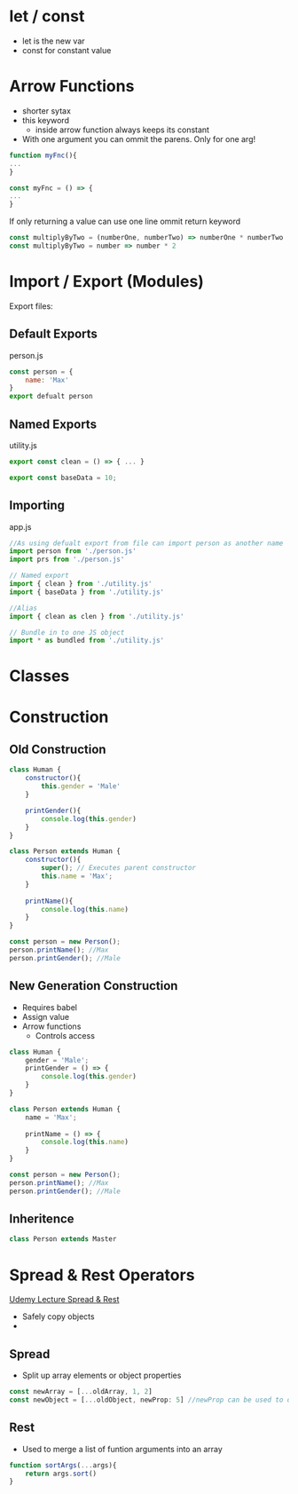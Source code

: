# let / const

- let is the new var
- const for constant value

# Arrow Functions

- shorter sytax
- this keyword
	- inside arrow function always keeps its constant
- With one argument you can ommit the parens. Only for one arg!

```js
function myFnc(){
...
}

const myFnc = () => {
...
}
```

If only returning a value can use one line ommit return keyword
```js
const multiplyByTwo = (numberOne, numberTwo) => numberOne * numberTwo
const multiplyByTwo = number => number * 2
```

# Import / Export (Modules)

Export files:

## Default Exports
person.js
```js
const person = {
	name: 'Max'
}
export defualt person
```

## Named Exports

utility.js
```js
export const clean = () => { ... }

export const baseData = 10;
```

## Importing
app.js
```js
//As using defualt export from file can import person as another name
import person from './person.js'
import prs from './person.js'

// Named export
import { clean } from './utility.js'
import { baseData } from './utility.js'

//Alias
import { clean as clen } from './utility.js'

// Bundle in to one JS object
import * as bundled from './utility.js'
```

# Classes

# Construction

## Old Construction

```js
class Human {
	constructor(){
		this.gender = 'Male'
	}

	printGender(){
		console.log(this.gender)
	}
}

class Person extends Human {
	constructor(){
		super(); // Executes parent constructor
		this.name = 'Max';
	}
	
	printName(){
		console.log(this.name)
	}
}

const person = new Person();
person.printName(); //Max
person.printGender(); //Male
```

## New Generation Construction

- Requires babel
- Assign value
- Arrow functions
	- Controls access

```js
class Human {
	gender = 'Male';
	printGender = () => {
		console.log(this.gender)
	}
}

class Person extends Human {
	name = 'Max';
	
	printName = () => {
		console.log(this.name)
	}
}

const person = new Person();
person.printName(); //Max
person.printGender(); //Male
```

## Inheritence

```js
class Person extends Master
```

# Spread & Rest Operators

[Udemy Lecture Spread & Rest](https://www.udemy.com/course/react-the-complete-guide-incl-redux/learn/lecture/8211796#overview)

- Safely copy objects
- 
## Spread

- Split up array elements or object properties

```js
const newArray = [...oldArray, 1, 2]
const newObject = [...oldObject, newProp: 5] //newProp can be used to overwrite old value
```


## Rest

- Used to merge a list of funtion arguments into an array

```js
function sortArgs(...args){
	return args.sort()
}
```
